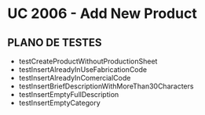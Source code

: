 # UC 2006 - Add New Product #

## PLANO DE TESTES ##

* testCreateProductWithoutProductionSheet
* testInsertAlreadyInUseFabricationCode
* testInsertAlreadyInComercialCode
* testInsertBriefDescriptionWithMoreThan30Characters
* testInsertEmptyFullDescription
* testInsertEmptyCategory